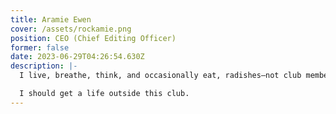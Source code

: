 ```yaml
---
title: Aramie Ewen
cover: /assets/rockamie.png
position: CEO (Chief Editing Officer)
former: false
date: 2023-06-29T04:26:54.630Z
description: |-
  I live, breathe, think, and occasionally eat, radishes—not club members.

  I should get a life outside this club.
---
```

